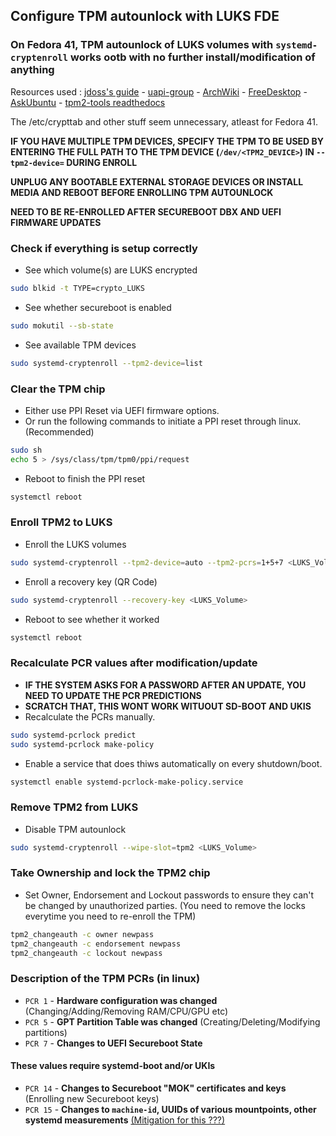 ## Configure TPM autounlock with LUKS FDE
### On Fedora 41, TPM autounlock of LUKS volumes with `systemd-cryptenroll` works ootb with no further install/modification of anything
Resources used : [jdoss's guide](https://gist.github.com/jdoss/777e8b52c8d88eb87467935769c98a95) - [uapi-group](https://uapi-group.org/specifications/specs/linux_tpm_pcr_registry/) - [ArchWiki](https://wiki.archlinux.org/title/Systemd-cryptenroll) - [FreeDesktop](https://www.freedesktop.org/software/systemd/man/latest/systemd-cryptenroll.html) - [AskUbuntu](https://askubuntu.com/questions/1357694/trying-to-understand-errors-from-tpm2-tools) - [tpm2-tools readthedocs](https://tpm2-tools.readthedocs.io)

The /etc/crypttab and other stuff seem unnecessary, atleast for Fedora 41.

**IF YOU HAVE MULTIPLE TPM DEVICES, SPECIFY THE TPM TO BE USED BY ENTERING THE FULL PATH TO THE TPM DEVICE (`/dev/<TPM2_DEVICE>`) IN `--tpm2-device=` DURING ENROLL**

**UNPLUG ANY BOOTABLE EXTERNAL STORAGE DEVICES OR INSTALL MEDIA AND REBOOT BEFORE ENROLLING TPM AUTOUNLOCK**

**NEED TO BE RE-ENROLLED AFTER SECUREBOOT DBX AND UEFI FIRMWARE UPDATES**

### Check if everything is setup correctly
- See which volume(s) are LUKS encrypted
```bash
sudo blkid -t TYPE=crypto_LUKS
```
- See whether secureboot is enabled
```bash
sudo mokutil --sb-state
```
- See available TPM devices
```bash
sudo systemd-cryptenroll --tpm2-device=list
```

### Clear the TPM chip
- Either use PPI Reset via UEFI firmware options.
- Or run the following commands to initiate a PPI reset through linux. (Recommended)
```bash
sudo sh
echo 5 > /sys/class/tpm/tpm0/ppi/request
```
- Reboot to finish the PPI reset
```bash
systemctl reboot
```

### Enroll TPM2 to LUKS
- Enroll the LUKS volumes
```bash
sudo systemd-cryptenroll --tpm2-device=auto --tpm2-pcrs=1+5+7 <LUKS_Volume>
```
- Enroll a recovery key (QR Code) 
```bash
sudo systemd-cryptenroll --recovery-key <LUKS_Volume>
```
- Reboot to see whether it worked
```bash
systemctl reboot
```
### Recalculate PCR values after modification/update
- **IF THE SYSTEM ASKS FOR A PASSWORD AFTER AN UPDATE, YOU NEED TO UPDATE THE PCR PREDICTIONS**
- **SCRATCH THAT, THIS WONT WORK WITUOUT SD-BOOT AND UKIS**
- Recalculate the PCRs manually.
```bash
sudo systemd-pcrlock predict
sudo systemd-pcrlock make-policy
```
- Enable a service that does thiws automatically on every shutdown/boot.
```bash
systemctl enable systemd-pcrlock-make-policy.service
```
### Remove TPM2 from LUKS
- Disable TPM autounlock
```bash
sudo systemd-cryptenroll --wipe-slot=tpm2 <LUKS_Volume>
```

### Take Ownership and lock the TPM2 chip
- Set Owner, Endorsement and Lockout passwords to ensure they can't be changed by unauthorized parties. (You need to remove the locks everytime you need to re-enroll the TPM)
```bash
tpm2_changeauth -c owner newpass
tpm2_changeauth -c endorsement newpass
tpm2_changeauth -c lockout newpass
```

### Description of the TPM PCRs (in linux)
- `PCR 1` - **Hardware configuration was changed** (Changing/Adding/Removing RAM/CPU/GPU etc)
- `PCR 5` - **GPT Partition Table was changed** (Creating/Deleting/Modifying partitions)
- `PCR 7` - **Changes to UEFI Secureboot State**

#### These values require systemd-boot and/or UKIs
- `PCR 14` - **Changes to Secureboot "MOK" certificates and keys** (Enrolling new Secureboot keys)
- `PCR 15` - **Changes to `machine-id`, UUIDs of various mountpoints, other systemd measurements** [(Mitigation for this ???)](https://oddlama.org/blog/bypassing-disk-encryption-with-tpm2-unlock/)
